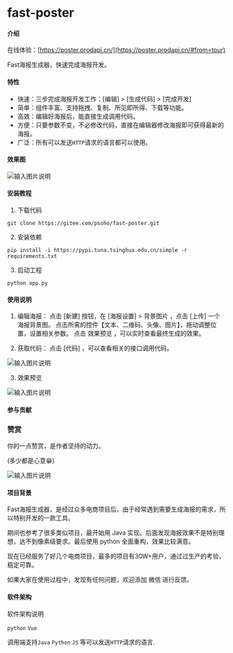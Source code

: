# fast-poster

#### 介绍

在线体验：[https://poster.prodapi.cn/](https://poster.prodapi.cn/#from=tour)

Fast海报生成器，快速完成海报开发。


#### 特性

- 快速：三步完成海报开发工作：[编辑] > [生成代码] > [完成开发]
- 简单：组件丰富、支持拖拽、复制、所见即所得、下载等功能。
- 高效：编辑好海报后，能直接生成调用代码。
- 方便：只要参数不变，不必修改代码，直接在编辑器修改海报即可获得最新的海报。
- 广泛：所有可以发送`HTTP`请求的语言都可以使用。

#### 效果图

![输入图片说明](https://images.gitee.com/uploads/images/2021/0325/162231_45595f25_301987.png "屏幕截图.png")


#### 安装教程


1.  下载代码 
```
git clone https://gitee.com/psoho/fast-poster.git
```
2.  安装依赖 
```
pip install -i https://pypi.tuna.tsinghua.edu.cn/simple -r requirements.txt
```
3.  启动工程
```
python app.py
```

#### 使用说明

1.  编辑海报：
点击 [新建] 按钮，在 [海报设置] > 背景图⽚ ，点击 [上传] ⼀个海报背景图。
点击所需的控件【⽂本、⼆维码、头像、图⽚】，拖动调整位置，设置相关参数。
点击 效果预览 ，可以实时查看最终⽣成的效果。

2.  获取代码：
点击 [代码] ，可以查看相关的接⼝调⽤代码。

![输入图片说明](https://images.gitee.com/uploads/images/2021/0325/161207_23fa0f04_301987.png "屏幕截图.png")

3.  效果预览

![输入图片说明](https://images.gitee.com/uploads/images/2021/0325/161409_62f5828a_301987.png "屏幕截图.png")

#### 参与贡献


### 赞赏

你的一点赞赏，是作者坚持的动力。

(多少都是心意😁)


![输入图片说明](https://images.gitee.com/uploads/images/2021/0325/154359_813f1877_301987.png "屏幕截图.png")


#### 项目背景

Fast海报生成器，是经过众多电商项⽬后，由于经常遇到需要⽣成海报的需求，所以特别开发的⼀款⼯具。

期间也参考了很多类似项⽬，最开始⽤ Java 实现。后⾯发现海报效果不是特别理想，达不到像素级要求。最后使⽤ python 全⾯重构，效果⽐较满意。

现在已经服务了好⼏个电商项⽬，最多的项⽬有30W+⽤户，通过过⽣产的考验，稳定可靠。

如果⼤家在使⽤过程中，发现有任何问题，欢迎添加 微信 进⾏反馈。


#### 软件架构
软件架构说明

`python` `Vue`

调用端支持`Java` `Python` `JS` 等可以发送`HTTP`请求的语言.



